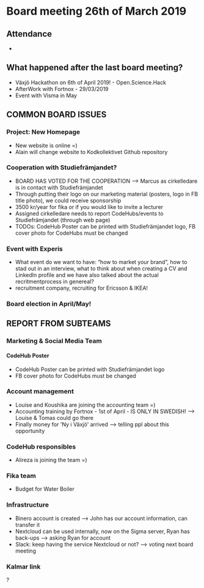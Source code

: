 # Board meeting 26th of March 2019
## Attendance
- 

## What happened after the last board meeting? 
- Växjö Hackathon on 6th of April 2019! - Open.Science.Hack
- AfterWork with Fortnox - 29/03/2019
- Event with Visma in May

## COMMON BOARD ISSUES
### Project: New Homepage
- New website is online =)
- Alain will change website to Kodkollektivet Github repository

### Cooperation with Studiefrämjandet?
- BOARD HAS VOTED FOR THE COOPERATION --> Marcus as cirkelledare is in contact with Studiefrämjandet
- Through putting their logo on our marketing material (posters, logo in FB title photo), we could receive sponsorship
- 3500 kr/year for fika or if you would like to invite a lecturer
- Assigned cirkelledare needs to report CodeHubs/events to Studiefrämjandet (through web page)
- TODOs: CodeHub Poster can be printed with Studiefrämjandet logo, FB cover photo for CodeHubs must be changed

### Event with Experis
- What event do we want to have: “how to market your brand”, how to stad out in an
interview, what to think about when creating a CV and LinkedIn
profile and we have also talked about the actual recritmentprocess in
genereal?
- recruitment company, recruiting for Ericsson & IKEA!

### Board election in April/May!

## REPORT FROM SUBTEAMS
### Marketing & Social Media Team
#### CodeHub Poster
- CodeHub Poster can be printed with Studiefrämjandet logo
- FB cover photo for CodeHubs must be changed

### Account management
- Louise and Koushika are joining the accounting team =)
- Accounting training by Fortnox - 1st of April - IS ONLY IN SWEDISH! --> Louise & Tomas could go there
- Finally money for 'Ny i Växjö' arrived --> telling ppl about this opportunity

### CodeHub responsibles
- Alireza is joining the team =)

### Fika team
- Budget for Water Boiler

### Infrastructure
- Binero account is created --> John has our account information, can transfer it
- Nextcloud can be used internally, now on the Sigma server, Ryan has back-ups --> asking Ryan for account
- Slack: keep having the service Nextcloud or not?  --> voting next board meeting

### Kalmar link
?
